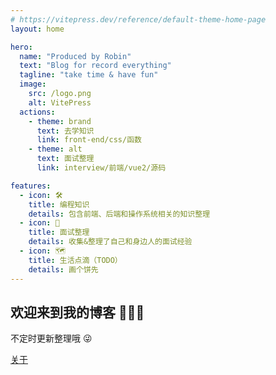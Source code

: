 ```yaml
---
# https://vitepress.dev/reference/default-theme-home-page
layout: home

hero:
  name: "Produced by Robin"
  text: "Blog for record everything"
  tagline: "take time & have fun"
  image:
    src: /logo.png
    alt: VitePress
  actions:
    - theme: brand
      text: 去学知识
      link: front-end/css/函数
    - theme: alt
      text: 面试整理
      link: interview/前端/vue2/源码

features:
  - icon: 🛠️
    title: 编程知识
    details: 包含前端、后端和操作系统相关的知识整理
  - icon: 💬
    title: 面试整理
    details: 收集&整理了自己和身边人的面试经验
  - icon: 🗺️
    title: 生活点滴（TODO）
    details: 画个饼先
---
```



## 欢迎来到我的博客 :tada::tada::tada:

不定时更新整理哦 :stuck_out_tongue_winking_eye:

[关于](/about)


